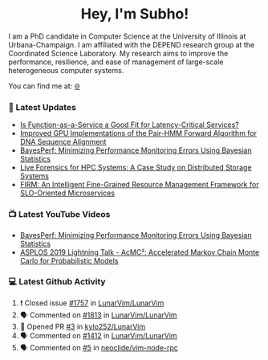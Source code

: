 <h1 align="center">Hey, I'm Subho!</h1>

I am a PhD candidate in Computer Science at the University of Illinois at Urbana-Champaign. I am affiliated with the
DEPEND research group at the Coordinated Science Laboratory. My research aims to improve the performance, resilience,
and ease of management of large-scale heterogeneous computer systems.

You can find me at: [🌐]

### 📕 Latest Updates
<!-- BLOG:START -->
- [Is Function-as-a-Service a Good Fit for Latency-Critical Services?](https://ssbaner2.cs.illinois.edu/publications/wosc2021/)
- [Improved GPU Implementations of the Pair-HMM Forward Algorithm for DNA Sequence Alignment](https://ssbaner2.cs.illinois.edu/publications/iccd2021/)
- [BayesPerf: Minimizing Performance Monitoring Errors Using Bayesian Statistics](https://ssbaner2.cs.illinois.edu/publications/asplos2021/)
- [Live Forensics for HPC Systems: A Case Study on Distributed Storage Systems](https://ssbaner2.cs.illinois.edu/publications/sc2020/)
- [FIRM: An Intelligent Fine-Grained Resource Management Framework for SLO-Oriented Microservices](https://ssbaner2.cs.illinois.edu/publications/osdi2020/)
<!-- BLOG:END -->

### 📺 Latest YouTube Videos
<!-- YOUTUBE:START -->
- [BayesPerf: Minimizing Performance Monitoring Errors Using Bayesian Statistics](https://www.youtube.com/watch?v=Y3d8Vu8g-Rw)
- [ASPLOS 2019 Lightning Talk - AcMC²: Accelerated Markov Chain Monte Carlo for Probabilistic Models](https://www.youtube.com/watch?v=3l_ZuBkZjJk)
<!-- YOUTUBE:END -->

### 💻 Latest Github Activity
<!--START_SECTION:activity-->
1. ❗️ Closed issue [#1757](https://github.com/LunarVim/LunarVim/issues/1757) in [LunarVim/LunarVim](https://github.com/LunarVim/LunarVim)
2. 🗣 Commented on [#1813](https://github.com/LunarVim/LunarVim/issues/1813) in [LunarVim/LunarVim](https://github.com/LunarVim/LunarVim)
3. 💪 Opened PR [#3](https://github.com/kylo252/LunarVim/pull/3) in [kylo252/LunarVim](https://github.com/kylo252/LunarVim)
4. 🗣 Commented on [#1412](https://github.com/LunarVim/LunarVim/issues/1412) in [LunarVim/LunarVim](https://github.com/LunarVim/LunarVim)
5. 🗣 Commented on [#5](https://github.com/neoclide/vim-node-rpc/issues/5) in [neoclide/vim-node-rpc](https://github.com/neoclide/vim-node-rpc)
<!--END_SECTION:activity-->

[🌐]: https://ssbaner2.cs.illinois.edu/
